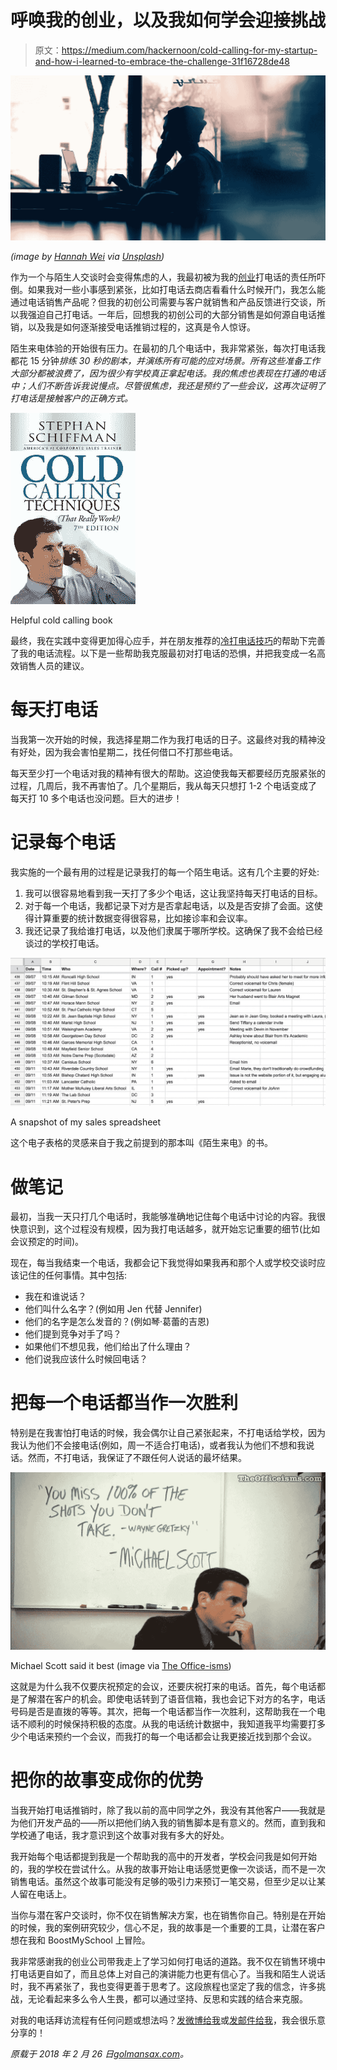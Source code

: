# 呼唤我的创业，以及我如何学会迎接挑战

> 原文：<https://medium.com/hackernoon/cold-calling-for-my-startup-and-how-i-learned-to-embrace-the-challenge-31f16728de48>

![](img/270ecec3dd44f70d7e19a64e62429cc4.png)

*(image by* [*Hannah Wei*](https://unsplash.com/photos/aso6SYJZGps?utm_source=unsplash&utm_medium=referral&utm_content=creditCopyText) *via* [*Unsplash*](http://unsplash.com/?utm_campaign=photographer-credit)*)*

作为一个与陌生人交谈时会变得焦虑的人，我最初被为我的[创业](https://www.boostmyschool.com/)打电话的责任所吓倒。如果我对一些小事感到紧张，比如打电话去商店看看什么时候开门，我怎么能通过电话销售产品呢？但我的初创公司需要与客户就销售和产品反馈进行交谈，所以我强迫自己打电话。一年后，回想我的初创公司的大部分销售是如何源自电话推销，以及我是如何逐渐接受电话推销过程的，这真是令人惊讶。

陌生来电体验的开始很有压力。在最初的几个电话中，我非常紧张，每次打电话我都花 15 分钟*排练 30 秒的剧本，并演练所有可能的应对场景。所有这些准备工作大部分都被浪费了，因为很少有学校真正拿起电话。我的焦虑也表现在打通的电话中；人们不断告诉我说慢点。尽管很焦虑，我还是预约了一些会议，这再次证明了打电话是接触客户的正确方式。*

![](img/1b32c9b9e664c2674f502e489c6f694b.png)

Helpful cold calling book

最终，我在实践中变得更加得心应手，并在朋友推荐的[冷打电话技巧](https://www.amazon.com/gp/product/1440572178/ref=as_li_tl?ie=UTF8&tag=golmansax-20&camp=1789&creative=9325&linkCode=as2&creativeASIN=1440572178&linkId=2e26236756b4786173e942301eb118d6)的帮助下完善了我的电话流程。以下是一些帮助我克服最初对打电话的恐惧，并把我变成一名高效销售人员的建议。

# 每天打电话

当我第一次开始的时候，我选择星期二作为我打电话的日子。这最终对我的精神没有好处，因为我会害怕星期二，找任何借口不打那些电话。

每天至少打一个电话对我的精神有很大的帮助。这迫使我每天都要经历克服紧张的过程，几周后，我不再害怕了。几个星期后，我从每天只想打 1-2 个电话变成了每天打 10 多个电话也没问题。巨大的进步！

# 记录每个电话

我实施的一个最有用的过程是记录我打的每一个陌生电话。这有几个主要的好处:

1.  我可以很容易地看到我一天打了多少个电话，这让我坚持每天打电话的目标。
2.  对于每一个电话，我都记录下对方是否拿起电话，以及是否安排了会面。这使得计算重要的统计数据变得很容易，比如接诊率和会议率。
3.  我还记录了我给谁打电话，以及他们隶属于哪所学校。这确保了我不会给已经谈过的学校打电话。

![](img/7b499aab04417396521948a5423b3596.png)

A snapshot of my sales spreadsheet

这个电子表格的灵感来自于我之前提到的那本叫《陌生来电》的书。

# 做笔记

最初，当我一天只打几个电话时，我能够准确地记住每个电话中讨论的内容。我很快意识到，这个过程没有规模，因为我打电话越多，就开始忘记重要的细节(比如会议预定的时间)。

现在，每当我结束一个电话，我都会记下我觉得如果我再和那个人或学校交谈时应该记住的任何事情。其中包括:

*   我在和谁说话？
*   他们叫什么名字？(例如用 Jen 代替 Jennifer)
*   他们的名字是怎么发音的？(例如琴·葛蕾的吉恩)
*   他们提到竞争对手了吗？
*   如果他们不想见我，他们给出了什么理由？
*   他们说我应该什么时候回电话？

# 把每一个电话都当作一次胜利

特别是在我害怕打电话的时候，我会偶尔让自己紧张起来，不打电话给学校，因为我认为他们不会接电话(例如，周一不适合打电话)，或者我认为他们不想和我说话。然而，不打电话，我保证了不跟任何人说话的最坏结果。

![](img/de50c79d07a579d0eaa7c60c58ae00ca.png)

Michael Scott said it best (image via [The Office-isms](http://www.theofficeisms.com/))

这就是为什么我不仅要庆祝预定的会议，还要庆祝打来的电话。首先，每个电话都是了解潜在客户的机会。即使电话转到了语音信箱，我也会记下对方的名字，电话号码是否是直拨的等等。其次，把每一个电话都当作一次胜利，这帮助我在一个电话不顺利的时候保持积极的态度。从我的电话统计数据中，我知道我平均需要打多少个电话来预约一个会议，而我打的每一个电话都会让我更接近找到那个会议。

# 把你的故事变成你的优势

当我开始打电话推销时，除了我以前的高中同学之外，我没有其他客户——我就是为他们开发产品的——所以把他们纳入我的销售脚本是有意义的。然而，直到我和学校通了电话，我才意识到这个故事对我有多大的好处。

我开始每个电话都提到我是一个帮助我的高中的开发者，学校会问我是如何开始的，我的学校在尝试什么。从我的故事开始让电话感觉更像一次谈话，而不是一次销售电话。虽然这个故事可能没有足够的吸引力来预订一笔交易，但至少足以让某人留在电话上。

当你与潜在客户交谈时，你不仅在销售解决方案，也在销售你自己。特别是在开始的时候，我的案例研究较少，信心不足，我的故事是一个重要的工具，让潜在客户想在我和 BoostMySchool 上冒险。

我非常感谢我的创业公司带我走上了学习如何打电话的道路。我不仅在销售环境中打电话更自如了，而且总体上对自己的演讲能力也更有信心了。当我和陌生人说话时，我不再紧张了，我也变得更善于思考了。这段旅程也坚定了我的信念，许多挑战，无论看起来多么令人生畏，都可以通过坚持、反思和实践的结合来克服。

对我的电话拜访流程有任何问题或想法吗？[发微博给我](https://twitter.com/golmansax)或[发邮件给我](https://golmansax.com/cdn-cgi/l/email-protection#c3abacafaea2ad83a4acafaea2adb0a2bbeda0acae)，我会很乐意分享的！

*原载于 2018 年 2 月 26 日*[*golmansax.com*](https://golmansax.com/blog/posts/2018/02/26/cold-calling-for-my-startup-and-how-i-learned-to-embrace-the-challenge/)*。*